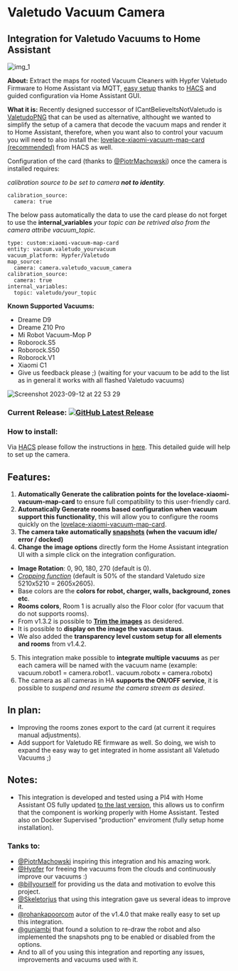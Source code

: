 [releases_shield]: https://img.shields.io/github/release/sca075/valetudo_vacuum_camera.svg?style=popout
[latest_release]: https://github.com/sca075/valetudo_vacuum_camera/releases/latest

# Valetudo Vacuum Camera
## Integration for Valetudo Vacuums to Home Assistant


![img_1](https://github.com/sca075/valetudo_vacuum_camera/assets/82227818/78752c27-1754-4d1f-9109-3003b36a1900)

**About:**
Extract the maps for rooted Vacuum Cleaners with Hypfer Valetudo Firmware to Home Assistant via MQTT, [easy setup](./docs/install.md) thanks to [HACS](https://hacs.xyz/)  and guided configuration via Home Assistant GUI.

**What it is:**
Recently designed successor of ICantBelieveItsNotValetudo is [ValetudoPNG](https://github.com/erkexzcx/valetudopng) that can be used as alternative, althought we wanted to simplify the setup of a camera that decode the vacuum maps and render it to Home Assistant, therefore, when you want also to control your vacuum you will need to also install the:
[lovelace-xiaomi-vacuum-map-card (recommended)](https://github.com/PiotrMachowski/lovelace-xiaomi-vacuum-map-card) from HACS as well.

Configuration of the card (thanks to [@PiotrMachowski](https://github.com/PiotrMachowski)) once the camera is installed requires:

*calibration source to be set to camera **not to identity**.*
```
calibration_source: 
  camera: true 
```

The below pass automatically the data to use the card please do not forget to use the **internal_variables** *your topic can be retrived also from the camera attribe vacuum_topic.* 

```
type: custom:xiaomi-vacuum-map-card
entity: vacuum.valetudo_yourvacuum
vacuum_platform: Hypfer/Valetudo
map_source:
  camera: camera.valetudo_vacuum_camera 
calibration_source: 
  camera: true 
internal_variables: 
  topic: valetudo/your_topic  
  ```

**Known Supported Vacuums:**
- Dreame D9
- Dreame Z10 Pro
- Mi Robot Vacuum-Mop P
- Roborock.S5
- Roborock.S50
- Roborock.V1
- Xiaomi C1
- Give us feedback please ;) (waiting for your vacuum to be add to the list as in general it works with all flashed Valetudo vacuums)

![Screenshot 2023-09-12 at 22 53 29](https://github.com/sca075/valetudo_vacuum_camera/assets/82227818/4f5981e3-39f2-449a-8a43-39870631e9a1)



### Current Release: [![GitHub Latest Release][releases_shield]][latest_release]

### How to install:
Via [HACS](https://hacs.xyz//setup/download) please follow the instructions in [here](./docs/install.md). This detailed guide will help to set up the camera.

## Features:
1) **Automatically Generate the calibration points for the lovelace-xiaomi-vacuum-map-card** to ensure full compatibility to this user-friendly card.
2) **Automatically Generate rooms based configuration when vacuum support this functionality**, this will allow you to configure the rooms quickly on the [lovelace-xiaomi-vacuum-map-card](https://github.com/PiotrMachowski/lovelace-xiaomi-vacuum-map-card).
3) **The camera take automatically [snapshots](./docs/snapshots.md) (when the vacuum idle/ error / docked)**
4) **Change the image options** directly form the Home Assistant integration UI with a simple click on the integration configuration.
 - **Image Rotation**: 0, 90, 180, 270 (default is 0).
 - [*Cropping function*](./docs/croping_trimming.md) (default is 50% of the standard Valetudo size 5210x5210 = 2605x2605).
 - Base colors are the **colors for robot, charger, walls, background, zones etc**.
 - **Rooms colors**, Room 1 is acrually also the Floor color (for vacuum that do not supports rooms).
 - From v1.3.2 is possible to [**Trim the images**](./docs/croping_trimming.md) as desidered.
 - It is possible to **display on the image the vacuum staus**.
 - We also added the **transparency level custom setup for all elements and rooms** from v1.4.2.  
5) This integration make possible to **integrate multiple vacuums** as per each camera will be named with the vacuum name (example: vacuum.robot1 = camera.robot1.. vacuum.robotx = camera.robotx)
6) The camera as all cameras in HA **supports the ON/OFF service**, it is possible to *suspend and resume the camera streem as desired*.

## In plan:
- Improving the rooms zones export to the card (at current it requires manual adjustments).
- Add support for Valetudo RE firmware as well. So doing, we wish to expand the easy way to get integrated in home assistant all Valetudo Vacuums ;)


## Notes:
- This integration is developed and tested using a PI4 with Home Assistant OS fully updated [to the last version](https://www.home-assistant.io/faq/release/), this allows us to confirm that the component is working properly with Home Assistant. Tested also on Docker Supervised "production" enviroment (fully setup home installation).
   

### Tanks to:
- [@PiotrMachowski](https://github.com/PiotrMachowski) inspiring this integration and his amazing work.
- [@Hypfer](https://github.com/Hypfer) for freeing the vacuums from the clouds and continuously improve our vacuums :)
- [@billyourself](https://github.com/billyourself) for providing us the data and motivation to evolve this project.
- [@Skeletorjus](https://github.com/Skeletorjus) that using this integration gave us several ideas to improve it.
- [@rohankapoorcom](https://github.com/rohankapoorcom) autor of the v1.4.0 that make really easy to set up this integration.
- [@gunjambi](https://github.com/gunjambi) that found a solution to re-draw the robot and also implemented the snapshots png to be enabled or disabled from the options.
- And to all of you using this integration and reporting any issues, improvements and vacuums used with it.

